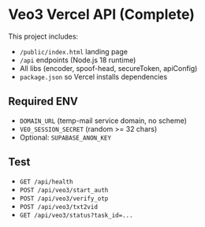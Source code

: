 # Veo3 Vercel API (Complete)

This project includes:
- `/public/index.html` landing page
- `/api` endpoints (Node.js 18 runtime)
- All libs (encoder, spoof-head, secureToken, apiConfig)
- `package.json` so Vercel installs dependencies

## Required ENV
- `DOMAIN_URL` (temp-mail service domain, no scheme)
- `VEO_SESSION_SECRET` (random >= 32 chars)
- Optional: `SUPABASE_ANON_KEY`

## Test
- `GET /api/health`
- `POST /api/veo3/start_auth`
- `POST /api/veo3/verify_otp`
- `POST /api/veo3/txt2vid`
- `GET /api/veo3/status?task_id=...`
